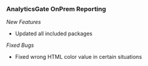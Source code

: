 ### AnalyticsGate OnPrem Reporting

*New Features*
- Updated all included packages

*Fixed Bugs*
- Fixed wrong HTML color value in certain situations
